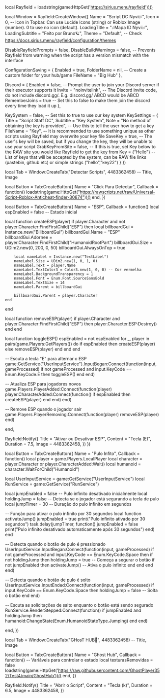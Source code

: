 local Rayfield = loadstring(game:HttpGet('https://sirius.menu/rayfield'))()

local Window = Rayfield:CreateWindow({
   Name = "Script DC Nyvii🎶",
   Icon = 0, -- Icon in Topbar. Can use Lucide Icons (string) or Roblox Image (number). 0 to use no icon (default).
   LoadingTitle = "🎶Mapa ID Nyvii🎶",
   LoadingSubtitle = "Feito por Bruno🪐",
   Theme = "Default", -- Check https://docs.sirius.menu/rayfield/configuration/themes

   DisableRayfieldPrompts = false,
   DisableBuildWarnings = false, -- Prevents Rayfield from warning when the script has a version mismatch with the interface

   ConfigurationSaving = {
      Enabled = true,
      FolderName = nil, -- Create a custom folder for your hub/game
      FileName = "Big Hub"
   },

   Discord = {
      Enabled = false, -- Prompt the user to join your Discord server if their executor supports it
      Invite = "noinvitelink", -- The Discord invite code, do not include discord.gg/. E.g. discord.gg/ ABCD would be ABCD
      RememberJoins = true -- Set this to false to make them join the discord every time they load it up
   },

   KeySystem = false, -- Set this to true to use our key system
   KeySettings = {
      Title = "Script Staff DC",
      Subtitle = "Key System",
      Note = "No method of obtaining the key is provided", -- Use this to tell the user how to get a key
      FileName = "Key", -- It is recommended to use something unique as other scripts using Rayfield may overwrite your key file
      SaveKey = true, -- The user's key will be saved, but if you change the key, they will be unable to use your script
      GrabKeyFromSite = false, -- If this is true, set Key below to the RAW site you would like Rayfield to get the key from
      Key = {"Hello"} -- List of keys that will be accepted by the system, can be RAW file links (pastebin, github etc) or simple strings ("hello","key22")
   }
})

local Tab = Window:CreateTab("Detectar Scripts", 4483362458) -- Title, Image

local Button = Tab:CreateButton({
   Name = "Click Para Detectar",
   Callback = function()
   loadstring(game:HttpGet("https://rawscripts.net/raw/Universal-Script-Roblox-Anticheat-finder-30874"))()
   end,
})

local Button = Tab:CreateButton({
   Name = "ESP",
   Callback = function()
   local espEnabled = false -- Estado inicial

local function createESP(player)
    if player.Character and not player.Character:FindFirstChild("ESP") then
        local billboardGui = Instance.new("BillboardGui")
        billboardGui.Name = "ESP"
        billboardGui.Adornee = player.Character:FindFirstChild("HumanoidRootPart")
        billboardGui.Size = UDim2.new(0, 200, 0, 50)
        billboardGui.AlwaysOnTop = true

        local nameLabel = Instance.new("TextLabel")
        nameLabel.Size = UDim2.new(1, 0, 1, 0)
        nameLabel.Text = player.Name
        nameLabel.TextColor3 = Color3.new(1, 0, 0) -- Cor vermelha
        nameLabel.BackgroundTransparency = 1
        nameLabel.Font = Enum.Font.SourceSansBold
        nameLabel.TextSize = 14
        nameLabel.Parent = billboardGui

        billboardGui.Parent = player.Character
    end
end

local function removeESP(player)
    if player.Character and player.Character:FindFirstChild("ESP") then
        player.Character.ESP:Destroy()
    end
end

local function toggleESP()
    espEnabled = not espEnabled
    for _, player in pairs(game.Players:GetPlayers()) do
        if espEnabled then
            createESP(player)
        else
            removeESP(player)
        end
    end
end

-- Escuta a tecla "E" para alternar o ESP
game:GetService("UserInputService").InputBegan:Connect(function(input, gameProcessed)
    if not gameProcessed and input.KeyCode == Enum.KeyCode.E then
        toggleESP()
    end
end)

-- Atualiza ESP para jogadores novos
game.Players.PlayerAdded:Connect(function(player)
    player.CharacterAdded:Connect(function()
        if espEnabled then
            createESP(player)
        end
    end)
end)

-- Remove ESP quando o jogador sair
game.Players.PlayerRemoving:Connect(function(player)
    removeESP(player)
end)

   end,

   Rayfield:Notify({
   Title = "Ativar ou Desativar ESP",
   Content = "Tecla (E)",
   Duration = 7.5,
   Image = 4483362458,
})
})





















































local Button = Tab:CreateButton({
   Name = "Pulo Infito",
   Callback = function()
local player = game.Players.LocalPlayer
local character = player.Character or player.CharacterAdded:Wait()
local humanoid = character:WaitForChild("Humanoid")

local UserInputService = game:GetService("UserInputService")
local RunService = game:GetService("RunService")

local jumpEnabled = false -- Pulo infinito desativado inicialmente
local holdingJump = false -- Detecta se o jogador está segurando a tecla de pulo
local jumpTimer = 30 -- Duração do pulo infinito em segundos

-- Função para ativar o pulo infinito por 30 segundos
local function activateJump()
    jumpEnabled = true
    print("Pulo infinito ativado por 30 segundos")
    task.delay(jumpTimer, function()
        jumpEnabled = false
        print("Pulo infinito desativado automaticamente após 30 segundos")
    end)
end

-- Detecta quando o botão de pulo é pressionado
UserInputService.InputBegan:Connect(function(input, gameProcessed)
    if not gameProcessed and input.KeyCode == Enum.KeyCode.Space then
        if not holdingJump then
            holdingJump = true -- Começa a segurar o botão
            if not jumpEnabled then
                activateJump() -- Ativa o pulo infinito
            end
        end
    end
end)

-- Detecta quando o botão de pulo é solto
UserInputService.InputEnded:Connect(function(input, gameProcessed)
    if input.KeyCode == Enum.KeyCode.Space then
        holdingJump = false -- Solta o botão
    end
end)

-- Escuta as solicitações de salto enquanto o botão está sendo segurado
RunService.RenderStepped:Connect(function()
    if jumpEnabled and holdingJump then
        humanoid:ChangeState(Enum.HumanoidStateType.Jumping)
    end
end)

   end,
})

local Tab = Window:CreateTab("GHosT HUB👻", 4483362458) -- Title, Image

local Button = Tab:CreateButton({
   Name = "Ghost Hub",
   Callback = function()
   -- Variáveis para controlar o estado
local texturasRemovidas = false
        loadstring(game:HttpGet('https://raw.githubusercontent.com/GhostPlayer352/Test4/main/GhostHub'))()
   end,
})























































































































Rayfield:Notify({
   Title = "Abrir o Script",
   Content = "Tecla (k)",
   Duration = 6.5,
   Image = 4483362458,
})
